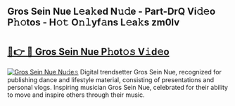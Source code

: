 ## Gros Sein Nue L𝚎a𝚔ed N𝚞𝚍e - Part-DrQ Vi𝚍𝚎o P𝚑𝚘tos - H𝚘𝚝 O𝚗𝚕yf𝚊ns L𝚎a𝚔s zm0lv

# <h2><a href="http://kf0c654.oniu.top/?m=Gros+Sein+Nue">🔗👉 🔴 Gros Sein Nue P𝚑ot𝚘𝚜 V𝚒d𝚎o</a></h2>

[![Gros Sein Nue Nu𝚍e𝚜](https://i.imgur.com/0qMVB7G.gif)](http://kf0c654.oniu.top/?m=Gros+Sein+Nue)
Digital trendsetter Gros Sein Nue, recognized for publishing dance and lifestyle material, consisting of presentations and personal vlogs. Inspiring musician Gros Sein Nue, celebrated for their ability to move and inspire others through their music.  
